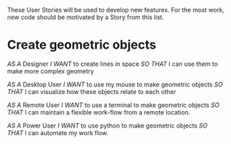 These User Stories will be used to develop new features. For the most work, new code
should be motivated by a Story from this list.

# Create geometric objects
*AS A* Designer
*I WANT* to create lines in space
*SO THAT* I can use them to make more complex geometry

*AS A* Desktop User
*I WANT* to use my mouse to make geometric objects
*SO THAT* I can visualize how these objects relate to each other

*AS A* Remote User
*I WANT* to use a terminal to make geometric objects
*SO THAT* I can maintain a flexible work-flow from a remote location.

*AS A* Power User
*I WANT* to use python to make geometric objects
*SO THAT* I can automate my work flow.
